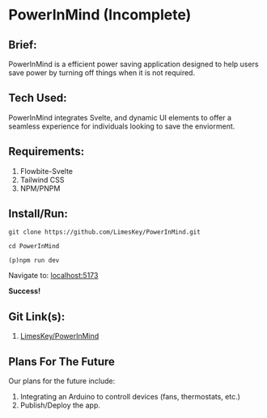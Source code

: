 # **PowerInMind (Incomplete)**
**Brief:**
-
PowerInMind is a efficient power saving application designed to help users save power by turning off things when it is not required.

**Tech Used:**
-
PowerInMind integrates Svelte, and dynamic UI elements to offer a seamless experience for individuals looking to save the enviorment.

**Requirements:**
-
 1. Flowbite-Svelte
 2. Tailwind CSS
 3. NPM/PNPM

Install/Run:
-
    git clone https://github.com/LimesKey/PowerInMind.git

    cd PowerInMind
    
    (p)npm run dev
Navigate to: [localhost:5173](http://localhost:5173/)

**Success!**

**Git Link(s):**
-
 1. [LimesKey/PowerInMind](https://github.com/LimesKey/PowerInMind)

**Plans For The Future**
-
Our plans for the future include:
 1. Integrating an Arduino to controll devices (fans, thermostats, etc.)
 2. Publish/Deploy the app.
